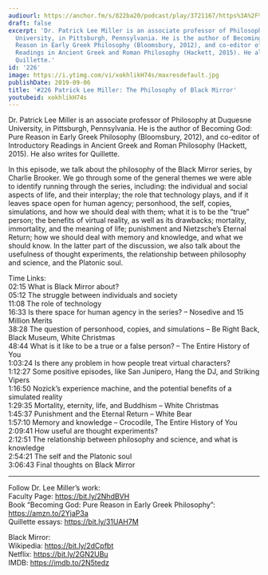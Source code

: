 ```yaml
---
audiourl: https://anchor.fm/s/822ba20/podcast/play/3721167/https%3A%2F%2Fd3ctxlq1ktw2nl.cloudfront.net%2Fproduction%2F2019-5-30%2F17878057-44100-2-13957ab6c2589.m4a
draft: false
excerpt: 'Dr. Patrick Lee Miller is an associate professor of Philosophy at Duquesne
  University, in Pittsburgh, Pennsylvania. He is the author of Becoming God: Pure
  Reason in Early Greek Philosophy (Bloomsbury, 2012), and co-editor of Introductory
  Readings in Ancient Greek and Roman Philosophy (Hackett, 2015). He also writes for
  Quillette.'
id: '226'
image: https://i.ytimg.com/vi/xokhlikH74s/maxresdefault.jpg
publishDate: 2019-09-06
title: '#226 Patrick Lee Miller: The Philosophy of Black Mirror'
youtubeid: xokhlikH74s
---
```

<div class="timelinks">

Dr. Patrick Lee Miller is an associate professor of Philosophy at Duquesne University, in Pittsburgh, Pennsylvania. He is the author of Becoming God: Pure Reason in Early Greek Philosophy (Bloomsbury, 2012), and co-editor of Introductory Readings in Ancient Greek and Roman Philosophy (Hackett, 2015). He also writes for Quillette.

In this episode, we talk about the philosophy of the Black Mirror series, by Charlie Brooker. We go through some of the general themes we were able to identify running through the series, including: the individual and social aspects of life, and their interplay; the role that technology plays, and if it leaves space open for human agency; personhood, the self, copies, simulations, and how we should deal with them; what it is to be the “true” person; the benefits of virtual reality, as well as its drawbacks; mortality, immortality, and the meaning of life; punishment and Nietzsche’s Eternal Return; how we should deal with memory and knowledge, and what we should know. In the latter part of the discussion, we also talk about the usefulness of thought experiments, the relationship between philosophy and science, and the Platonic soul.

Time Links:  
<time>02:15</time> What is Black Mirror about?  
<time>05:12</time> The struggle between individuals and society  
<time>11:08</time> The role of technology                                
<time>16:33</time> Is there space for human agency in the series? – Nosedive and 15 Million Merits  
<time>38:28</time> The question of personhood, copies, and simulations – Be Right Back, Black Museum, White Christmas  
<time>48:44</time> What is it like to be a true or a false person? – The Entire History of You  
<time>1:03:24</time> Is there any problem in how people treat virtual characters?  
<time>1:12:27</time> Some positive episodes, like San Junipero, Hang the DJ, and Striking Vipers  
<time>1:16:50</time> Nozick’s experience machine, and the potential benefits of a simulated reality  
<time>1:29:35</time> Mortality, eternity, life, and Buddhism – White Christmas  
<time>1:45:37</time> Punishment and the Eternal Return – White Bear  
<time>1:57:10</time> Memory and knowledge – Crocodile, The Entire History of You  
<time>2:09:41</time> How useful are thought experiments?  
<time>2:12:51</time> The relationship between philosophy and science, and what is knowledge  
<time>2:54:21</time> The self and the Platonic soul  
<time>3:06:43</time> Final thoughts on Black Mirror

---

Follow Dr. Lee Miller’s work:  
Faculty Page: https://bit.ly/2NhdBVH  
Book “Becoming God: Pure Reason in Early Greek Philosophy”: https://amzn.to/2YjaP3a  
Quillette essays: https://bit.ly/31UAH7M

Black Mirror:   
Wikipedia: https://bit.ly/2dCpfbt  
Netflix: https://bit.ly/2GN2UBu  
IMDB: https://imdb.to/2N5tedz
</div>

